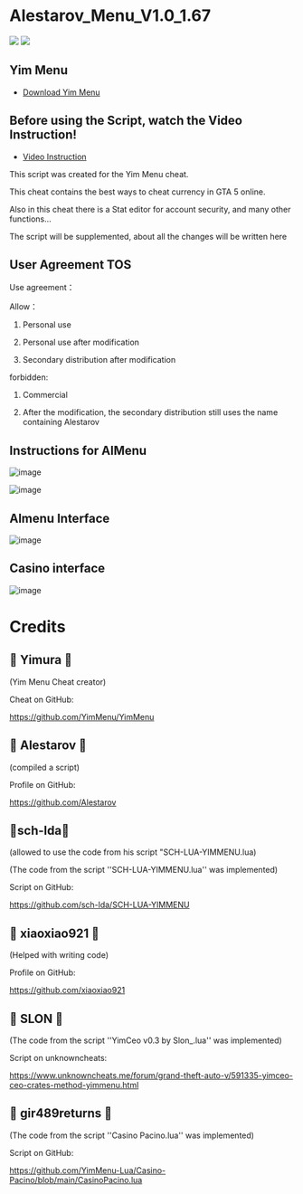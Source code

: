 # Alestarov_Menu_V1.0_1.67
![](https://img.shields.io/badge/dynamic/json?color=ffab00&label=Online%20Version&query=%24.game.online&url=https%3A%2F%2Fraw.githubusercontent.com%2FYimMenu%2FYimMenu%2Fmaster%2Fmetadata.json&style=flat-square&labelColor=000000) ![](https://img.shields.io/badge/dynamic/json?color=ffab00&label=Game%20Build&query=%24.game.build&url=https%3A%2F%2Fraw.githubusercontent.com%2FYimMenu%2FYimMenu%2Fmaster%2Fmetadata.json&style=flat-square&labelColor=000000)

## Yim Menu

* [Download Yim Menu](https://github.com/YimMenu/YimMenu)

## Before using the Script, watch the Video Instruction!
* [Video Instruction](https://www.youtube.com/watch?v=n0hxmJ8eAtk)

This script was created for the Yim Menu cheat.

This cheat contains the best ways to cheat currency in GTA 5 online.

Also in this cheat there is a Stat editor for account security, and many other functions...

The script will be supplemented, about all the changes will be written here

## User Agreement TOS

Use agreement：

Allow：

1) Personal use
   
2) Personal use after modification

3) Secondary distribution after modification

forbidden:

1) Commercial
  
2) After the modification, the secondary distribution still uses the name containing Alestarov

## Instructions for AlMenu
![image](https://github.com/Alestarov/YimMenu-lua-script-Alestarov_Menu/assets/108485130/3f71e97d-e48b-4881-97d7-30d3d9305b2d)

![image](https://github.com/Alestarov/YimMenu-lua-script-Alestarov_Menu/assets/108485130/689e52f6-30eb-4c79-a2ea-a4f8a7b9d249)

## Almenu Interface

![image](https://github.com/Alestarov/YimMenu-lua-script-Alestarov_Menu/assets/108485130/e56ebfb5-3cea-4713-8995-ac4973a06036)

## Casino interface

![image](https://github.com/Alestarov/YimMenu-lua-script-Alestarov_Menu/assets/108485130/f5252858-2282-4b24-97fc-f29d5cecf086)

# Credits

## 👑 Yimura 👑
(Yim Menu Cheat creator)

Cheat on GitHub:

https://github.com/YimMenu/YimMenu
## 👑 Alestarov 👑
(compiled a script)

Profile on GitHub:

https://github.com/Alestarov
## 👑sch-lda👑
(allowed to use the code from his script "SCH-LUA-YIMMENU.lua)

(The code from the script ''SCH-LUA-YIMMENU.lua'' was implemented)

Script on GitHub:

https://github.com/sch-lda/SCH-LUA-YIMMENU
## 👑 xiaoxiao921 👑
(Helped with writing code)

Profile on GitHub:

https://github.com/xiaoxiao921
## 👑 SLON 👑
(The code from the script ''YimCeo v0.3 by Slon_.lua'' was implemented)

Script on unknowncheats:

https://www.unknowncheats.me/forum/grand-theft-auto-v/591335-yimceo-ceo-crates-method-yimmenu.html
## 👑 gir489returns 👑
(The code from the script ''Casino Pacino.lua'' was implemented)

Script on GitHub:

https://github.com/YimMenu-Lua/Casino-Pacino/blob/main/CasinoPacino.lua




